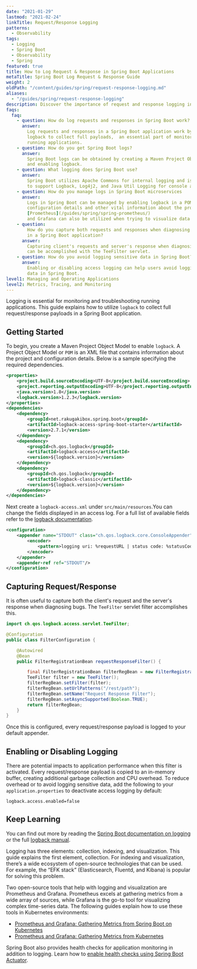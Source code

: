 ```yaml
---
date: "2021-01-29"
lastmod: "2021-02-24"
linkTitle: Request/Response Logging
patterns:
  - Observability
tags:
  - Logging
  - Spring Boot
  - Observability
  - Spring
featured: true
title: How to Log Request & Response in Spring Boot Applications
metaTitle: Spring Boot Log Request & Response Guide
weight: 2
oldPath: "/content/guides/spring/request-response-logging.md"
aliases:
  - "/guides/spring/request-response-logging"
description: Discover the importance of request and response logging in modern application development. Our guide covers best practices and tools.
faqs:
  faq:
    - question: How do log requests and responses in Spring Boot work?
      answer:
        Log requests and responses in a Spring Boot application work by utilizing
        logback to collect full payloads,  an essential part of monitoring and troubleshooting
        running applications.
    - question: How do you get Spring Boot logs?
      answer:
        Spring Boot logs can be obtained by creating a Maven Project Object Model
        and enabling logback.
    - question: What logging does Spring Boot use?
      answer:
        Spring Boot utilizes Apache Commons for internal logging and is also configured
        to support Logback, Log4j2, and Java Util Logging for console and file logging.
    - question: How do you manage logs in Spring Boot microservices
      answer:
        Logs in Spring Boot can be managed by enabling logback in a POM, containing
        configuration details and other vital information about the project. Additionally,
        [Prometheus](/guides/spring/spring-prometheus/)
        and Grafana can also be utilized when trying to visualize data and metrics.
    - question:
        How do you capture both requests and responses when diagnosing bugs
        in a Spring Boot application?
      answer:
        Capturing client's requests and server's response when diagnosing bugs
        can be accomplished with the TeeFilter servlet.
    - question: How do you avoid logging sensitive data in Spring Boot?
      answer:
        Enabling or disabling access logging can help users avoid logging sensitive
        data in Spring Boot.
level1: Managing and Operating Applications
level2: Metrics, Tracing, and Monitoring
---
```


Logging is essential for monitoring and troubleshooting running applications. This guide explains how to utilize `logback` to collect full request/response payloads in a Spring Boot application.

## Getting Started

To begin, you create a Maven Project Object Model to enable `logback`. A Project Object Model or `POM` is an XML file that contains information about the project and configuration details. Below is a sample specifying the required dependencies.

```xml
<properties>
    <project.build.sourceEncoding>UTF-8</project.build.sourceEncoding>
    <project.reporting.outputEncoding>UTF-8</project.reporting.outputEncoding>
    <java.version>1.8</java.version>
    <logback.version>1.2.3</logback.version>
</properties>
<dependencies>
    <dependency>
        <groupId>net.rakugakibox.spring.boot</groupId>
        <artifactId>logback-access-spring-boot-starter</artifactId>
        <version>2.7.1</version>
    </dependency>
    <dependency>
        <groupId>ch.qos.logback</groupId>
        <artifactId>logback-access</artifactId>
        <version>${logback.version}</version>
    </dependency>
    <dependency>
        <groupId>ch.qos.logback</groupId>
        <artifactId>logback-classic</artifactId>
        <version>${logback.version}</version>
    </dependency>
</dependencies>
```

Next create a `logback-access.xml` under `src/main/resources`.You can change the fields displayed in an access log. For a full list of available fields refer to the [logback documentation](http://logback.qos.ch/access.html).

```xml
<configuration>
	<appender name="STDOUT" class="ch.qos.logback.core.ConsoleAppender">
    	<encoder>
        	<pattern>logging uri: %requestURL | status code: %statusCode | bytes: %bytesSent | elapsed time: %elapsedTime | request-log: %magenta(%requestContent) | response-log: %cyan(%responseContent)</pattern>
    	</encoder>
	</appender>
	<appender-ref ref="STDOUT"/>
</configuration>
```

## Capturing Request/Response

It is often useful to capture both the client's request and the server's response when diagnosing bugs. The `TeeFilter` servlet filter accomplishes this.

```java
import ch.qos.logback.access.servlet.TeeFilter;

@Configuration
public class FilterConfiguration {

	@Autowired
	@Bean
	public FilterRegistrationBean requestResponseFilter() {

    	final FilterRegistrationBean filterRegBean = new FilterRegistrationBean();
    	TeeFilter filter = new TeeFilter();
    	filterRegBean.setFilter(filter);
    	filterRegBean.setUrlPatterns("/rest/path");
    	filterRegBean.setName("Request Response Filter");
    	filterRegBean.setAsyncSupported(Boolean.TRUE);
    	return filterRegBean;
	}
}
```

Once this is configured, every request/response payload is logged to your default appender.

## Enabling or Disabling Logging

There are potential impacts to application performance when this filter is activated. Every request/response payload is copied to an in-memory buffer, creating additional garbage collection and CPU overhead. To reduce overhead or to avoid logging sensitive data, add the following to your `application.properties` to deactivate access logging by default:

`logback.access.enabled=false`

## Keep Learning

You can find out more by reading the [Spring Boot documentation on logging](https://docs.spring.io/spring-boot/docs/2.1.8.RELEASE/reference/html/boot-features-logging.html) or the full [logback manual](http://logback.qos.ch/manual/index.html).

Logging has three elements: collection, indexing, and visualization. This guide explains the first element, collection. For indexing and visualization, there’s a wide ecosystem of open-source technologies that can be used. For example, the “EFK stack” (Elasticsearch, Fluentd, and Kibana) is popular for solving this problem.

Two open-source tools that help with logging and visualization are Prometheus and Grafana. Prometheus excels at gathering metrics from a wide array of sources, while Grafana is the go-to tool for visualizing complex time-series data. The following guides explain how to use these tools in Kubernetes environments:

- [Prometheus and Grafana: Gathering Metrics from Spring Boot on Kubernetes](/guides/spring/spring-prometheus/)
- [Prometheus and Grafana: Gathering Metrics from Kubernetes](/guides/kubernetes/observability-prometheus-grafana-p1/)

Spring Boot also provides health checks for application monitoring in addition to logging. Learn how to [enable health checks using Spring Boot Actuator](/guides/spring/spring-boot-actuator).
